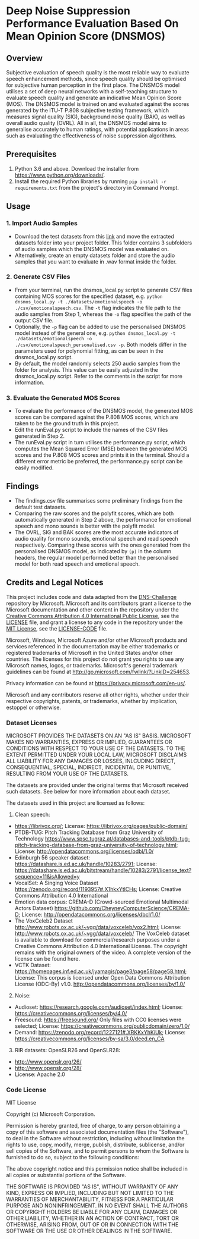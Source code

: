 # **Deep Noise Suppression Performance Evaluation Based On Mean Opinion Score (DNSMOS)**

## **Overview**
Subjective evaluation of speech quality is the most reliable way to evaluate speech enhancement methods, since speech quality should be optimised for subjective human perception in the first place. The DNSMOS model utilises a set of deep neural networks with a self-teaching structure to evaluate speech quality and generate an indicative Mean Opinion Score (MOS). The DNSMOS model is trained on and evaluated against the scores generated by the ITU-T P.808 subjective testing framework, which measures signal quality (SIG), background noise quality (BAK), as well as overall audio quality (OVRL). All in all, the DNSMOS model aims to generalise accurately to human ratings, with potential applications in areas such as evaluating the effectiveness of noise suppression algorithms.

## **Prerequisites**
1. Python 3.6 and above. Download the installer from https://www.python.org/downloads/.
2. Install the required Python libraries by running ```pip install -r requirements.txt``` from the project's directory in Command Prompt.

## **Usage**
### **1. Import Audio Samples**
* Download the test datasets from this [link](https://dysononline-my.sharepoint.com/:u:/g/personal/huiqi_guo_dyson_com/ERjd1k7ci-JKjBIAbldXxscBnNLUpZgnzg8W3wdQFQksSg?e=fcN22w) and move the extracted datasets folder into your project folder. This folder contains 3 subfolders of audio samples which the DNSMOS model was evaluated on. 
* Alternatively, create an empty datasets folder and store the audio samples that you want to evaluate in .wav format inside the folder.

### **2. Generate CSV Files**
* From your terminal, run the dnsmos_local.py script to generate CSV files containing MOS scores for the specified dataset, e.g. ```python dnsmos_local.py -t ./datasets/emotionalspeech -o ./csv/emotionalspeech.csv```. The ```-t``` flag indicates the file path to the audio samples from Step 1, whereas the ```-o``` flag specifies the path of the output CSV file.
* Optionally, the ```-p``` flag can be added to use the personalised DNSMOS model instead of the general one, e.g. ```python dnsmos_local.py -t ./datasets/emotionalspeech -o ./csv/emotionalspeech_personalised.csv -p```. Both models differ in the parameters used for polynomial fitting, as can be seen in the dnsmos_local.py script.
* By default, the model randomly selects 250 audio samples from the folder for analysis. This value can be easily adjusted in the dnsmos_local.py script. Refer to the comments in the script for more information.

### **3. Evaluate the Generated MOS Scores**
* To evaluate the performance of the DNSMOS model, the generated MOS scores can be compared against the P.808 MOS scores, which are taken to be the ground truth in this project. 
* Edit the runEval.py script to include the names of the CSV files generated in Step 2.
* The runEval.py script in turn utilises the performance.py script, which computes the Mean Squared Error (MSE) between the generated MOS scores and the P.808 MOS scores and prints it in the terminal. Should a different error metric be preferred, the performance.py script can be easily modified.

## **Findings**
* The findings.csv file summarises some preliminary findings from the default test datasets. 
* Comparing the raw scores and the polyfit scores, which are both automatically generated in Step 2 above, the performance for emotional speech and mono sounds is better with the polyfit model.
* The OVRL, SIG and BAK scores are the most accurate indicators of audio quality for mono sounds, emotional speech and read speech respectively. Comparing these scores with the ones generated from the personalised DNSMOS model, as indicated by ```(p)``` in the column headers, the regular model performed better than the personalised model for both read speech and emotional speech.

## **Credits and Legal Notices**
This project includes code and data adapted from the [DNS-Challenge](https://github.com/microsoft/DNS-Challenge.git) repository by Microsoft. Microsoft and its contributors grant a license to the Microsoft documentation and other content in the repository under the [Creative Commons Attribution 4.0 International Public License](https://creativecommons.org/licenses/by/4.0/legalcode), see the [LICENSE](LICENSE) file, and grant a license to any code in the repository under the [MIT License](https://opensource.org/licenses/MIT), see the [LICENSE-CODE](LICENSE-CODE) file.

Microsoft, Windows, Microsoft Azure and/or other Microsoft products and services referenced in the documentation may be either trademarks or registered trademarks of Microsoft in the United States and/or other countries. The licenses for this project do not grant you rights to use any Microsoft names, logos, or trademarks. Microsoft's general trademark guidelines can be found at http://go.microsoft.com/fwlink/?LinkID=254653.

Privacy information can be found at https://privacy.microsoft.com/en-us/.

Microsoft and any contributors reserve all other rights, whether under their respective copyrights, patents, or trademarks, whether by implication, estoppel or otherwise.

### **Dataset Licenses**
MICROSOFT PROVIDES THE DATASETS ON AN "AS IS" BASIS. MICROSOFT MAKES NO WARRANTIES, EXPRESS OR IMPLIED, GUARANTEES OR CONDITIONS WITH RESPECT TO YOUR USE OF THE DATASETS. TO THE EXTENT PERMITTED UNDER YOUR LOCAL LAW, MICROSOFT DISCLAIMS ALL LIABILITY FOR ANY DAMAGES OR LOSSES, INLCUDING DIRECT, CONSEQUENTIAL, SPECIAL, INDIRECT, INCIDENTAL OR PUNITIVE, RESULTING FROM YOUR USE OF THE DATASETS.

The datasets are provided under the original terms that Microsoft received such datasets. See below for more information about each dataset.

The datasets used in this project are licensed as follows:
1. Clean speech:
* https://librivox.org/; License: https://librivox.org/pages/public-domain/
* PTDB-TUG: Pitch Tracking Database from Graz University of Technology https://www.spsc.tugraz.at/databases-and-tools/ptdb-tug-pitch-tracking-database-from-graz-university-of-technology.html; License: http://opendatacommons.org/licenses/odbl/1.0/
* Edinburgh 56 speaker dataset: https://datashare.is.ed.ac.uk/handle/10283/2791; License: https://datashare.is.ed.ac.uk/bitstream/handle/10283/2791/license_text?sequence=11&isAllowed=y
* VocalSet: A Singing Voice Dataset https://zenodo.org/record/1193957#.X1hkxYtlCHs; License: Creative Commons Attribution 4.0 International
* Emotion data corpus: CREMA-D (Crowd-sourced Emotional Multimodal Actors Dataset)
https://github.com/CheyneyComputerScience/CREMA-D; License: http://opendatacommons.org/licenses/dbcl/1.0/
* The VoxCeleb2 Dataset http://www.robots.ox.ac.uk/~vgg/data/voxceleb/vox2.html; License: http://www.robots.ox.ac.uk/~vgg/data/voxceleb/
The VoxCeleb dataset is available to download for commercial/research purposes under a Creative Commons Attribution 4.0 International License. The copyright remains with the original owners of the video. A complete version of the license can be found here.
* VCTK Dataset: https://homepages.inf.ed.ac.uk/jyamagis/page3/page58/page58.html; License: This corpus is licensed under Open Data Commons Attribution License (ODC-By) v1.0.
http://opendatacommons.org/licenses/by/1.0/

2. Noise:
* Audioset: https://research.google.com/audioset/index.html; License: https://creativecommons.org/licenses/by/4.0/
* Freesound: https://freesound.org/ Only files with CC0 licenses were selected; License: https://creativecommons.org/publicdomain/zero/1.0/
* Demand: https://zenodo.org/record/1227121#.XRKKxYhKiUk; License: https://creativecommons.org/licenses/by-sa/3.0/deed.en_CA

3. RIR datasets: OpenSLR26 and OpenSLR28:
* http://www.openslr.org/26/
* http://www.openslr.org/28/
* License: Apache 2.0

### **Code License**
MIT License

Copyright (c) Microsoft Corporation.

Permission is hereby granted, free of charge, to any person obtaining a copy of this software and associated documentation files (the "Software"), to deal in the Software without restriction, including without limitation the rights to use, copy, modify, merge, publish, distribute, sublicense, and/or sell copies of the Software, and to permit persons to whom the Software is furnished to do so, subject to the following conditions:

The above copyright notice and this permission notice shall be included in all copies or substantial portions of the Software.

THE SOFTWARE IS PROVIDED "AS IS", WITHOUT WARRANTY OF ANY KIND, EXPRESS OR IMPLIED, INCLUDING BUT NOT LIMITED TO THE WARRANTIES OF MERCHANTABILITY, FITNESS FOR A PARTICULAR PURPOSE AND NONINFRINGEMENT. IN NO EVENT SHALL THE AUTHORS OR COPYRIGHT HOLDERS BE LIABLE FOR ANY CLAIM, DAMAGES OR OTHER LIABILITY, WHETHER IN AN ACTION OF CONTRACT, TORT OR OTHERWISE, ARISING FROM, OUT OF OR IN CONNECTION WITH THE SOFTWARE OR THE USE OR OTHER DEALINGS IN THE SOFTWARE.